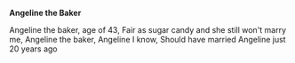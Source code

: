 **Angeline the Baker**

Angeline the baker, age of 43,
Fair as sugar candy and she still won't marry me, 
Angeline the baker, Angeline I know,
Should have married Angeline just 20 years ago

